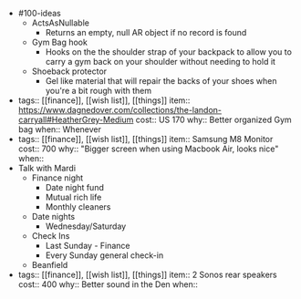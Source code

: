 - #100-ideas
	- ActsAsNullable
		- Returns an empty, null AR object if no record is found
	- Gym Bag hook
		- Hooks on the the shoulder strap of your backpack to allow you to carry a gym back on your shoulder without needing to hold it
	- Shoeback protector
		- Gel like material that will repair the backs of your shoes when you're a bit rough with them
- tags:: [[finance]], [[wish list]], [[things]] 
  item:: https://www.dagnedover.com/collections/the-landon-carryall#HeatherGrey-Medium
  cost:: US 170
  why:: Better organized Gym bag
  when:: Whenever
- tags:: [[finance]], [[wish list]], [[things]] 
  item:: Samsung M8 Monitor
  cost:: 700
  why:: "Bigger screen when using Macbook Air, looks nice"
  when::
- Talk with Mardi
	- Finance night
		- Date night fund
		- Mutual rich life
		- Monthly cleaners
	- Date nights
		- Wednesday/Saturday
	- Check Ins
		- Last Sunday - Finance
		- Every Sunday general check-in
	- Beanfield
- tags:: [[finance]], [[wish list]], [[things]] 
  item:: 2 Sonos rear speakers
  cost:: 400
  why:: Better sound in the Den
  when::